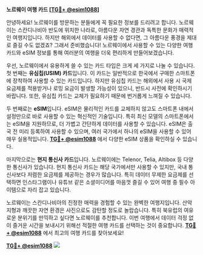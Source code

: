 **노르웨이 여행 카드 [[TG💪+ @esim1088](https://t.me/s/esim1088)]**

안녕하세요! 노르웨이를 방문하는 분들에게 꼭 필요한 정보를 드리려고 합니다. 노르웨이는 스칸디나비아 반도에 위치한 나라로, 아름다운 자연 경관과 독특한 문화가 매력적인 여행지입니다. 하지만 해외에서 데이터를 사용할 수 없다면, 그 아름다운 풍경을 제대로 즐길 수도 없겠죠? 그래서 준비했습니다! 노르웨이에서 사용할 수 있는 다양한 여행 카드와 eSIM 정보를 통해 여러분의 여행을 더욱 편리하게 만들어보겠습니다.

우선, 노르웨이에서 유용하게 쓸 수 있는 카드 타입은 크게 세 가지로 나눌 수 있습니다. 첫 번째는 **유심칩(USIM) 카드**입니다. 이 카드는 일반적으로 한국에서 구매한 스마트폰에 장착하여 사용할 수 있는 카드입니다. 하지만 유심칩 카드는 해외에서 사용 시 국제 요금제를 적용받거나 로밍 요금이 발생할 가능성이 있으니, 반드시 사전에 확인하시기 바랍니다. 또한, 유심칩 카드는 교체가 필요하기 때문에 번거롭게 느껴질 수 있습니다.

두 번째로는 **eSIM**입니다. eSIM은 물리적인 카드를 교체하지 않고도 스마트폰 내에서 설정만으로 바로 사용할 수 있는 혁신적인 기술입니다. 특히 최신 모델의 스마트폰에서는 eSIM을 지원하므로, 더 가볍고 간단하게 데이터를 사용할 수 있습니다. eSIM은 출국 전 미리 등록하여 사용할 수 있으며, 여러 국가에서 하나의 eSIM을 사용할 수 있어 매우 실용적입니다. **[TG💪+ @esim1088](https://t.me/s/esim1088)** 에서 다양한 eSIM 상품을 확인하실 수 있습니다.

마지막으로는 **현지 통신사 카드**입니다. 노르웨이에는 Telenor, Telia, Altibox 등 다양한 통신사가 있습니다. 현지 통신사 카드는 해당 국가에서만 사용할 수 있지만, 국내 통신사보다 저렴한 요금제를 제공하는 경우가 많습니다. 특히 데이터 무제한 요금제를 선택하면 인스타그램이나 유튜브 같은 소셜미디어를 마음껏 즐길 수 있어 여행 중 필수 아이템으로 자리 잡고 있습니다.

노르웨이는 스칸디나비아의 진정한 매력을 경험할 수 있는 완벽한 여행지입니다. 산악 지형과 깨끗한 자연 환경은 사진으로도 감탄할 정도로 놀랍습니다. 특히 북유럽의 여유로운 분위기를 만끽하고 싶다면 노르웨이를 추천합니다. 이번 여행에서 데이터 걱정 없이 즐거운 시간을 보내시기 위해선 적절한 여행 카드를 선택하는 것이 중요합니다. **[TG💪+ @esim1088](https://t.me/s/esim1088)** 에서 최고의 여행 카드를 찾아보세요!

**[TG💪+ @esim1088](https://t.me/s/esim1088) ![](https://i.postimg.cc/Y0z9fWf4/image.png)**